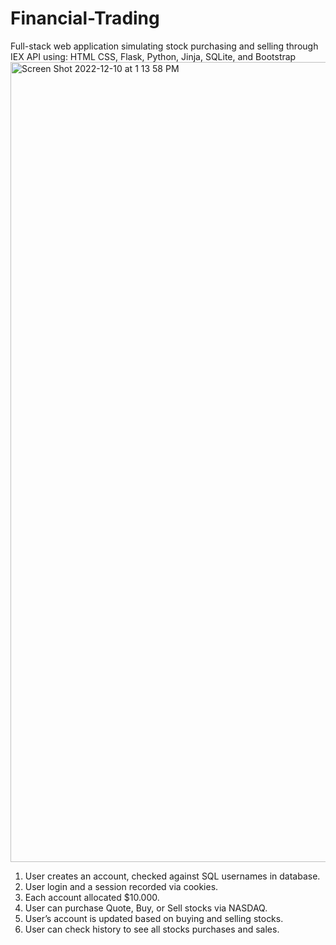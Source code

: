 # Financial-Trading
Full-stack web application simulating stock purchasing and selling through IEX API using: HTML CSS, Flask, Python, Jinja, SQLite, and Bootstrap
<img width="1280" alt="Screen Shot 2022-12-10 at 1 13 58 PM" src="https://user-images.githubusercontent.com/105305546/206869911-f0907c09-5708-450f-95f9-a5ef28fd8e89.png">

1. User creates an account, checked against SQL usernames in database.
2. User login and a session recorded via cookies.
3. Each account allocated $10.000.
4. User can purchase Quote, Buy, or Sell stocks via NASDAQ.
5. User’s account is updated based on buying and selling stocks.
6. User can check history to see all stocks purchases and sales.
